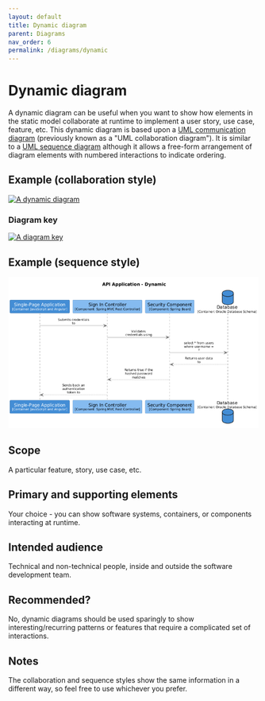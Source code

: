 ```yaml
---
layout: default
title: Dynamic diagram
parent: Diagrams
nav_order: 6
permalink: /diagrams/dynamic
---
```


# Dynamic diagram

A dynamic diagram can be useful when you want to show how elements in the static model collaborate at runtime to
implement a user story, use case, feature, etc. This dynamic diagram is based upon a
[UML communication diagram](https://en.wikipedia.org/wiki/Communication_diagram)
(previously known as a "UML collaboration diagram"). It is similar to a
[UML sequence diagram](https://en.wikipedia.org/wiki/Sequence_diagram) although it allows
a free-form arrangement of diagram elements with numbered interactions to indicate ordering.

## Example (collaboration style)

[![A dynamic diagram](https://static.structurizr.com/workspace/36141/diagrams/SignIn.png)](https://static.structurizr.com/workspace/36141/diagrams/SignIn.png)

### Diagram key

[![A diagram key](https://static.structurizr.com/workspace/36141/diagrams/SignIn-key.png)](https://static.structurizr.com/workspace/36141/diagrams/SignIn-key.png)

## Example (sequence style)

[![A dynamic diagram](/images/bigbankplc-SignIn-sequence.png)](/images/bigbankplc-SignIn-sequence.png)

## Scope

A particular feature, story, use case, etc.

## Primary and supporting elements

Your choice - you can show software systems, containers, or components interacting at runtime.

## Intended audience

Technical and non-technical people, inside and outside the software development team.

## Recommended?

No, dynamic diagrams should be used sparingly to show interesting/recurring patterns or features that require a
complicated set of interactions.

## Notes

The collaboration and sequence styles show the same information in a different way,
so feel free to use whichever you prefer.

<script type="application/javascript" src="https://code.jquery.com/jquery-3.7.1.slim.min.js"></script>
<script type="application/javascript" src="/assets/c4model.js"></script>
